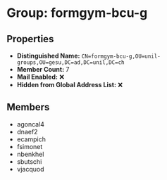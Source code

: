 # Group: formgym-bcu-g

## Properties

- **Distinguished Name:** `CN=formgym-bcu-g,OU=unil-groups,OU=gesu,DC=ad,DC=unil,DC=ch`
- **Member Count:** 7
- **Mail Enabled:** ❌
- **Hidden from Global Address List:** ❌

## Members

- agoncal4
- dnaef2
- ecampich
- fsimonet
- nbenkhel
- sbutschi
- vjacquod
